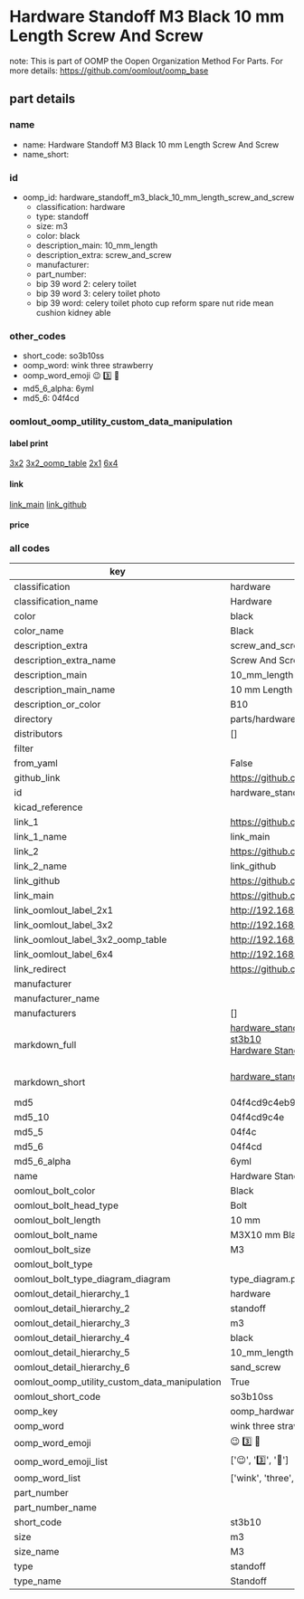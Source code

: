 # Hardware Standoff M3 Black 10 mm Length Screw And Screw  

note: This is part of OOMP the Oopen Organization Method For Parts. For more details: https://github.com/oomlout/oomp_base

##  part details
  







### name
* name: Hardware Standoff M3 Black 10 mm Length Screw And Screw
* name_short: 
### id
* oomp_id: hardware_standoff_m3_black_10_mm_length_screw_and_screw
  * classification: hardware
  * type: standoff
  * size: m3
  * color: black
  * description_main: 10_mm_length
  * description_extra: screw_and_screw
  * manufacturer: 
  * part_number: 
  * bip 39 word 2: celery toilet
  * bip 39 word 3: celery toilet photo
  * bip 39 word: celery toilet photo cup reform spare nut ride mean cushion kidney able

### other_codes
* short_code: so3b10ss
* oomp_word: wink three strawberry
* oomp_word_emoji :wink: :three: :strawberry:
* md5_6_alpha: 6yml
* md5_6: 04f4cd






### oomlout_oomp_utility_custom_data_manipulation
#### label print
[3x2](http://192.168.1.245:1112/?label=oomp%206yml)
[3x2_oomp_table](http://192.168.1.108:1112/?label=oomp%206yml)
[2x1](http://192.168.1.242:1112/?label=oomp%206yml)
[6x4](http://192.168.1.55:1112/?label=oomp%206yml)    

#### link

[link_main](https://github.com/oomlout/oomlout_oomp_version_1_messy/tree/main/parts/hardware_standoff_m3_black_10_mm_length_screw_and_screw) [link_github](https://github.com/oomlout/oomlout_oomp_version_1_messy/tree/main/parts/hardware_standoff_m3_black_10_mm_length_screw_and_screw)                             

#### price







### all codes 
| key | value |  
| --- | --- |  
| classification | hardware |  
| classification_name | Hardware |  
| color | black |  
| color_name | Black |  
| description_extra | screw_and_screw |  
| description_extra_name | Screw And Screw |  
| description_main | 10_mm_length |  
| description_main_name | 10 mm Length |  
| description_or_color | B10 |  
| directory | parts/hardware_standoff_m3_black_10_mm_length_screw_and_screw |  
| distributors | [] |  
| filter |  |  
| from_yaml | False |  
| github_link | https://github.com/oomlout/oomlout_oomp_part_src/tree/main/parts/hardware_standoff_m3_black_10_mm_length_screw_and_screw |  
| id | hardware_standoff_m3_black_10_mm_length_screw_and_screw |  
| kicad_reference |  |  
| link_1 | https://github.com/oomlout/oomlout_oomp_version_1_messy/tree/main/parts/hardware_standoff_m3_black_10_mm_length_screw_and_screw |  
| link_1_name | link_main |  
| link_2 | https://github.com/oomlout/oomlout_oomp_version_1_messy/tree/main/parts/hardware_standoff_m3_black_10_mm_length_screw_and_screw |  
| link_2_name | link_github |  
| link_github | https://github.com/oomlout/oomlout_oomp_version_1_messy/tree/main/parts/hardware_standoff_m3_black_10_mm_length_screw_and_screw |  
| link_main | https://github.com/oomlout/oomlout_oomp_version_1_messy/tree/main/parts/hardware_standoff_m3_black_10_mm_length_screw_and_screw |  
| link_oomlout_label_2x1 | http://192.168.1.242:1112/?label=oomp%206yml |  
| link_oomlout_label_3x2 | http://192.168.1.245:1112/?label=oomp%206yml |  
| link_oomlout_label_3x2_oomp_table | http://192.168.1.108:1112/?label=oomp%206yml |  
| link_oomlout_label_6x4 | http://192.168.1.55:1112/?label=oomp%206yml |  
| link_redirect | https://github.com/oomlout/oomlout_oomp_version_1_messy/tree/main/parts/hardware_standoff_m3_black_10_mm_length_screw_and_screw |  
| manufacturer |  |  
| manufacturer_name |  |  
| manufacturers | [] |  
| markdown_full | [hardware_standoff_m3_black_10_mm_length_screw_and_screw](none)<br>[st3b10](none)<br>[Hardware Standoff M3 Black 10 Mm Length Screw And Screw](none)<br><br> |  
| markdown_short | [hardware_standoff_m3_black_10_mm_length_screw_and_screw](none)<br><br> |  
| md5 | 04f4cd9c4eb972f741da235b4778f128 |  
| md5_10 | 04f4cd9c4e |  
| md5_5 | 04f4c |  
| md5_6 | 04f4cd |  
| md5_6_alpha | 6yml |  
| name | Hardware Standoff M3 Black 10 mm Length Screw And Screw |  
| oomlout_bolt_color | Black |  
| oomlout_bolt_head_type | Bolt |  
| oomlout_bolt_length | 10 mm |  
| oomlout_bolt_name |  M3X10 mm Black (Bolt) |  
| oomlout_bolt_size | M3 |  
| oomlout_bolt_type |  |  
| oomlout_bolt_type_diagram_diagram | type_diagram.png |  
| oomlout_detail_hierarchy_1 | hardware |  
| oomlout_detail_hierarchy_2 | standoff |  
| oomlout_detail_hierarchy_3 | m3 |  
| oomlout_detail_hierarchy_4 | black |  
| oomlout_detail_hierarchy_5 | 10_mm_length |  
| oomlout_detail_hierarchy_6 | sand_screw |  
| oomlout_oomp_utility_custom_data_manipulation | True |  
| oomlout_short_code | so3b10ss |  
| oomp_key | oomp_hardware_standoff_m3_black_10_mm_length_screw_and_screw |  
| oomp_word | wink three strawberry |  
| oomp_word_emoji | :wink: :three: :strawberry: |  
| oomp_word_emoji_list | [':wink:', ':three:', ':strawberry:'] |  
| oomp_word_list | ['wink', 'three', 'strawberry'] |  
| part_number |  |  
| part_number_name |  |  
| short_code | st3b10 |  
| size | m3 |  
| size_name | M3 |  
| type | standoff |  
| type_name | Standoff |  
